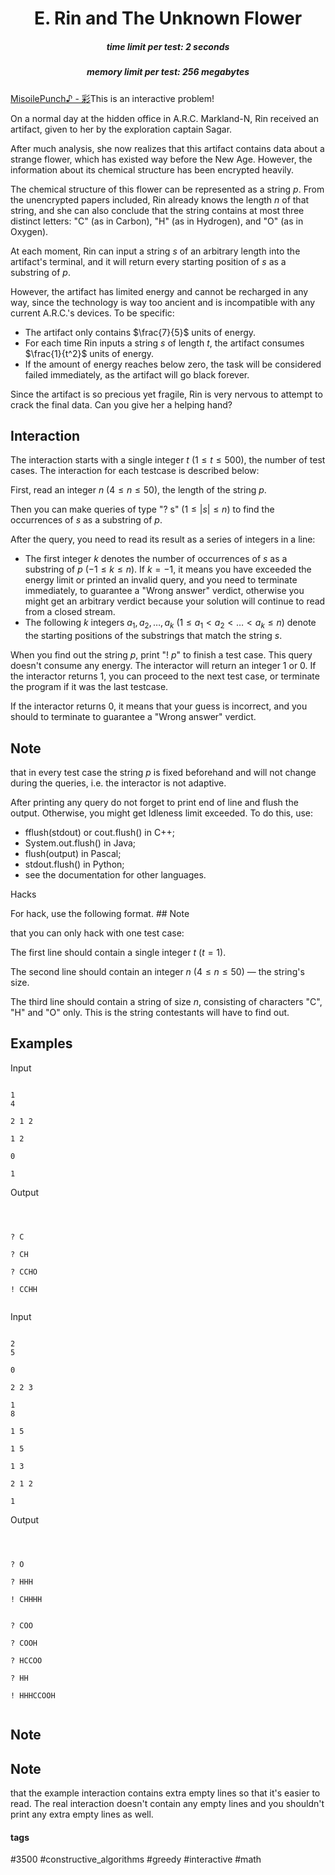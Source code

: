 <h1 style='text-align: center;'> E. Rin and The Unknown Flower</h1>

<h5 style='text-align: center;'>time limit per test: 2 seconds</h5>
<h5 style='text-align: center;'>memory limit per test: 256 megabytes</h5>

[MisoilePunch♪ - 彩](https://www.youtube.com/watch?v=5VleIdkEeak)This is an interactive problem!

On a normal day at the hidden office in A.R.C. Markland-N, Rin received an artifact, given to her by the exploration captain Sagar.

After much analysis, she now realizes that this artifact contains data about a strange flower, which has existed way before the New Age. However, the information about its chemical structure has been encrypted heavily.

The chemical structure of this flower can be represented as a string $p$. From the unencrypted papers included, Rin already knows the length $n$ of that string, and she can also conclude that the string contains at most three distinct letters: "C" (as in Carbon), "H" (as in Hydrogen), and "O" (as in Oxygen).

At each moment, Rin can input a string $s$ of an arbitrary length into the artifact's terminal, and it will return every starting position of $s$ as a substring of $p$.

However, the artifact has limited energy and cannot be recharged in any way, since the technology is way too ancient and is incompatible with any current A.R.C.'s devices. To be specific:

* The artifact only contains $\frac{7}{5}$ units of energy.
* For each time Rin inputs a string $s$ of length $t$, the artifact consumes $\frac{1}{t^2}$ units of energy.
* If the amount of energy reaches below zero, the task will be considered failed immediately, as the artifact will go black forever.

Since the artifact is so precious yet fragile, Rin is very nervous to attempt to crack the final data. Can you give her a helping hand?

## Interaction

The interaction starts with a single integer $t$ ($1 \le t \le 500$), the number of test cases. The interaction for each testcase is described below:

First, read an integer $n$ ($4 \le n \le 50$), the length of the string $p$.

Then you can make queries of type "? s" ($1 \le |s| \le n$) to find the occurrences of $s$ as a substring of $p$.

After the query, you need to read its result as a series of integers in a line:

* The first integer $k$ denotes the number of occurrences of $s$ as a substring of $p$ ($-1 \le k \le n$). If $k = -1$, it means you have exceeded the energy limit or printed an invalid query, and you need to terminate immediately, to guarantee a "Wrong answer" verdict, otherwise you might get an arbitrary verdict because your solution will continue to read from a closed stream.
* The following $k$ integers $a_1, a_2, \ldots, a_k$ ($1 \le a_1 < a_2 < \ldots < a_k \le n$) denote the starting positions of the substrings that match the string $s$.

When you find out the string $p$, print "! $p$" to finish a test case. This query doesn't consume any energy. The interactor will return an integer $1$ or $0$. If the interactor returns $1$, you can proceed to the next test case, or terminate the program if it was the last testcase.

If the interactor returns $0$, it means that your guess is incorrect, and you should to terminate to guarantee a "Wrong answer" verdict.

## Note

 that in every test case the string $p$ is fixed beforehand and will not change during the queries, i.e. the interactor is not adaptive.

After printing any query do not forget to print end of line and flush the output. Otherwise, you might get Idleness limit exceeded. To do this, use:

* fflush(stdout) or cout.flush() in C++;
* System.out.flush() in Java;
* flush(output) in Pascal;
* stdout.flush() in Python;
* see the documentation for other languages.

Hacks

For hack, use the following format. ## Note

 that you can only hack with one test case:

The first line should contain a single integer $t$ ($t = 1$).

The second line should contain an integer $n$ ($4 \le n \le 50$) — the string's size.

The third line should contain a string of size $n$, consisting of characters "C", "H" and "O" only. This is the string contestants will have to find out.

## Examples

Input
```

1
4

2 1 2

1 2

0

1
```
Output
```



? C

? CH

? CCHO

! CCHH


```
Input
```

2
5

0

2 2 3

1
8

1 5

1 5

1 3

2 1 2

1
```
Output
```



? O

? HHH

! CHHHH


? COO

? COOH

? HCCOO

? HH

! HHHCCOOH


```
## Note

## Note

 that the example interaction contains extra empty lines so that it's easier to read. The real interaction doesn't contain any empty lines and you shouldn't print any extra empty lines as well.



#### tags 

#3500 #constructive_algorithms #greedy #interactive #math 